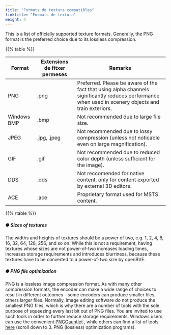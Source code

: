 ```yaml
---
title: "Formats de textura compatibles"
linktitle: "Formats de textura"
weight: 4
---
```


This is a list of officially supported texture formats. Generally, the PNG format is the preferred choice due to its lossless compression.

{{% table %}}

| Format      | Extensions de fitxer permeses | Remarks                                                      |
| ----------- | ----------------------- | ------------------------------------------------------------ |
| PNG         | .png                    | Preferred. Please be aware of the fact that using alpha channels significantly reduces performance when used in scenery objects and train exteriors. |
| Windows BMP | .bmp                    | Not recommended due to large file size.                      |
| JPEG        | .jpg, .jpeg             | Not recommended due to lossy compression (unless not noticable even on large magnification). |
| GIF         | .gif                    | Not recommended due to reduced color depth (unless sufficient for the image). |
| DDS         | .dds                    | Not reccomended for native content, only for content exported by external 3D editors. |
| ACE         | .ace                    | Proprietary format used for MSTS content.                    |

{{% /table %}}

##### ● Sizes of textures

The widths and heights of textures should be a power of two, e.g. 1, 2, 4, 8, 16, 32, 64, 128, 256, and so on. While this is not a requirement, having textures whose sizes are not power-of-two increases loading times, increases storage requirements and introduces blurriness, because these textures have to be converted to a power-of-two size by openBVE.

##### ● PNG file optimization

PNG is a lossless image compression format. As with many other compression formats, the encoder can make a wide range of choices to result in different outcomes - some encoders can produce smaller files, others larger files. Normally, image editing software do not produce the smallest PNG files, which is why there are a number of tools with the sole purpose of squeezing every last bit out of PNG files. You are invited to use such tools in order to further reduce storage requirements. Windows users can use the convenient [PNGGauntlet](http://brh.numbera.com/software/pnggauntlet/) , while others can find a list of tools [here](http://optipng.sourceforge.net/pngtech/optipng.html)  (scroll down to 3. PNG (lossless) optimization programs).